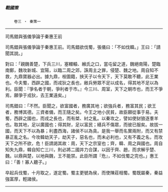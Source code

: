 

##### 戰國策
　　`卷三 ‧ 秦策一`

* * *

司馬錯與張儀爭論于秦惠王前

司馬錯與張儀爭論于秦惠王前。司馬錯欲伐蜀，張儀曰：「不如伐韓。」王曰：「請聞其說。」

對曰：「親魏善楚，下兵三川，塞轘轅、緱氏之口，當屯留之道，魏絕南陽，楚臨南鄭，魏攻新城、宜陽，以臨二周之郊，誅周主之罪，侵楚、魏之地。周自知不救，九鼎寶器必出。據九鼎，桉圖籍，挾天子以令天下，天下莫敢不聽，此王業也。今夫蜀，西辟之國，而戎狄之長也，敝兵勞眾不足以成名，得其地不足以為利。臣聞：『爭名者于朝，爭利者于市。』今三川、周室，天下之朝市也，而王不爭焉，願爭于戎狄，去王業遠矣。」

司馬錯曰：「不然。臣聞之，欲富國者，務廣其地；欲強兵者，務富其民；欲王者，務博其德。三資者備，而王隨之矣。今王之地小民貧，故臣願從事于易。夫蜀，西辟之國也，而戎之長也，而有桀、紂之亂。以秦攻之，譬如使豺狼逐羣羊也。取其地，足以廣國也；得其財，足以富民；繕兵不傷眾，而彼已服矣。故拔一國，而天下不以為暴；利盡西海，諸侯不以為貪。是我一舉而名實兩附，而又有禁暴正亂之名。今攻韓劫天子，劫天子，惡名也，而未必利也，又有不義之名，而攻天下之所不欲，危！臣請謁其故：周，天下之宗室也；齊，韓、周之與國也。周自知失九鼎，韓自知亡三川，則必將二國并力合謀，以因于齊、趙，而求解乎楚、魏。以鼎與楚，以地與魏，王不能禁。此臣所謂『危』，不如伐蜀之完也。」惠王曰：「善！寡人聽子。」

卒起兵伐蜀，十月取之，遂定蜀。蜀主更號為侯，而使陳莊相蜀。蜀既屬秦，秦益強富厚，輕諸侯。

* * *

